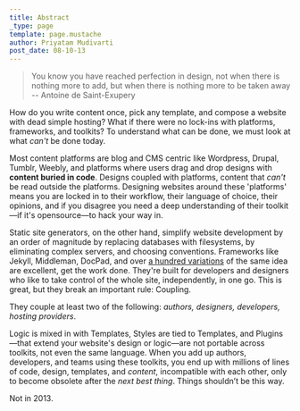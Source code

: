 ```yaml
---
title: Abstract
_type: page
template: page.mustache
author: Priyatam Mudivarti
post_date: 08-10-13
---
```


> You know you have reached perfection in design, not when there is nothing more to add, but when there is nothing more to be taken away -- Antoine de Saint-Exupery

How do you write content once, pick any template, and compose a website with dead simple hosting? What if there were no lock-ins with platforms, frameworks, and toolkits? To understand what can be done, we must look at what _can't_ be done today.

Most content platforms are blog and CMS centric like Wordpress, Drupal, Tumblr, Weebly, and platforms where users drag and drop designs with **content buried in code**. Designs coupled with platforms, content that _can't_ be read outside the platforms. Designing websites around these 'platforms' means you are locked in to their workflow, their language of choice, their opinions, and if you disagree you need a deep understanding of their toolkit—if it's opensource—to hack your way in.

Static site generators, on the other hand, simplify website development by an order of magnitude by replacing databases with filesystems, by eliminating complex servers, and choosing conventions. Frameworks like Jekyll, Middleman, DocPad, and over [a hundred variations](http://nanoc.ws/about/) of the same idea are excellent, get the work done. They're built for developers and designers who like to take control of the whole site, independently, in one go. This is great, but they break an important rule: Coupling.

They couple at least two of the following: _authors, designers, developers, hosting providers_.

Logic is mixed in with Templates, Styles are tied to Templates, and Plugins—that extend your website's design or logic—are not portable across toolkits, not even the same language. When you add up authors, developers, and teams using these toolkits, you end up with millions of lines of code, design, templates, and _content_, incompatible with each other, only to become obsolete after the _next best thing_. Things shouldn’t be this way.

Not in 2013.
